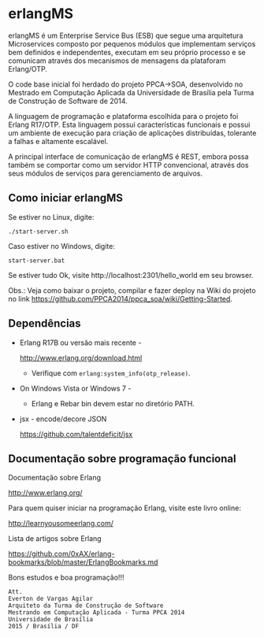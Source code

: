 # erlangMS

erlangMS é um Enterprise Service Bus (ESB) que segue uma arquitetura Microservices composto por pequenos módulos que implementam serviços bem definidos e independentes, executam em seu próprio processo e se comunicam através dos mecanismos de mensagens da plataforam Erlang/OTP.

O code base inicial foi herdado do projeto PPCA->SOA, desenvolvido no Mestrado em Computação Aplicada da Universidade de Brasília pela Turma de Construção de Software de 2014.

A linguagem de programação e plataforma escolhida para o projeto foi Erlang R17/OTP. Esta linguagem possui características funcionais e possui um ambiente de execução para criação de aplicações distribuídas, tolerante a falhas e altamente escalável.

A principal interface de comunicação de erlangMS é REST, embora possa também se comportar como um servidor HTTP convencional, através dos seus módulos de serviços para gerenciamento de arquivos.


Como iniciar erlangMS
-----------------------

Se estiver no Linux, digite:

```console
./start-server.sh
```

Caso estiver no Windows, digite:

```console
start-server.bat
```

Se estiver tudo Ok, visite http://localhost:2301/hello_world em seu browser.

Obs.: Veja como baixar o projeto, compilar e fazer deploy na Wiki do projeto no link  <https://github.com/PPCA2014/ppca_soa/wiki/Getting-Started>.


Dependências
------------

* Erlang R17B ou versão mais recente -

    <http://www.erlang.org/download.html>

  * Verifique com `erlang:system_info(otp_release)`.


* On Windows Vista or Windows 7 -

  * Erlang e Rebar bin devem estar no diretório PATH.


* jsx - encode/decore JSON

    <https://github.com/talentdeficit/jsx>


Documentação sobre programação funcional
-----------------------------------------

Documentação sobre Erlang

<http://www.erlang.org/>

Para quem quiser iniciar na programação Erlang, visite este livro online:

<http://learnyousomeerlang.com/>

Lista de artigos sobre Erlang

<https://github.com/0xAX/erlang-bookmarks/blob/master/ErlangBookmarks.md>


Bons estudos e boa programação!!!

```
Att.
Everton de Vargas Agilar
Arquiteto da Turma de Construção de Software
Mestrando em Computação Aplicada - Turma PPCA 2014
Universidade de Brasília
2015 / Brasília / DF
```
